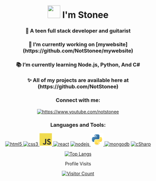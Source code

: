 <h1 align='center'><img src='https://github.githubassets.com/images/mona-loading-dark.gif' width=40px height=40px> I'm Stonee</h1>

<h3 align='center'> 🎸 A teen full stack developer and guitarist</h3>

<h3 align='center'> 💼 I’m currently working on [mywebsite] (https://github.com/NotStonee/mywebsite)</h2>

<h3 align='center'> 📚 I’m currently learning <strong>Node.js, Python, And C#</strong></h2>

<!--<h3 align='center'> ❓ I’m looking for help with [Break-out] (https://github.com/NotStonee/Break-out)</h2>
-->

<h3 align='center'> ✨ All of my projects are available here at (https://github.com/NotStonee)</h2>

<h3 align='center'>Connect with me:</h3>
<p align='center'>
  <a href='https://www.youtube.com/@NotStonee' target='blank'><img align='center' src='https://raw.githubusercontent.com/rahuldkjain/github-profile-readme-generator/master/src/images/icons/Social/youtube.svg' alt='https://www.youtube.com/notstonee' height='30' width='40' /></a>
</p>

<h3 align='center'>Languages and Tools:</h3>
<p align='center'>
   <a href='https://www.w3schools.com/html/' target='_blank' rel='noreferrer'> <img src='https://cdn.jsdelivr.net/gh/devicons/devicon/icons/html5/html5-original.svg' alt='html5' width='40' height='40'/> </a>
    <a href='https://www.w3schools.com/css/' target='_blank' rel='noreferrer'> <img src='https://cdn.jsdelivr.net/gh/devicons/devicon/icons/css3/css3-original.svg' alt='css3' width='40' height='40'/> </a>
    <a href='https://www.w3schools.com/js/' target='_blank' rel='noreferrer'> <img src='https://raw.githubusercontent.com/devicons/devicon/master/icons/javascript/javascript-original.svg' alt='javascript' width='40' height='40'/> </a>
   <a href='https://www.w3schools.com/react/' target='_blank' rel='noreferrer'> <img src='https://cdn.jsdelivr.net/gh/devicons/devicon/icons/react/react-original.svg' alt='react' width='40' height='40'/></a>
  <a href='https://www.w3schools.com/nodejs/' target='_blank' rel='noreferrer'> <img src='https://cdn.jsdelivr.net/gh/devicons/devicon/icons/nodejs/nodejs-original.svg' alt='nodejs' width='40' height='40'/> </a>
  <a href='https://www.w3schools.com/python/' target='_blank' rel='noreferrer'> <img src='https://raw.githubusercontent.com/devicons/devicon/master/icons/python/python-original.svg' alt='python' width='40' height='40'/> </a>
    <a href='https://www.w3schools.com/mongodb/' target='_blank' rel='noreferrer'> <img src='https://cdn.jsdelivr.net/gh/devicons/devicon/icons/mongodb/mongodb-original-wordmark.svg' alt='mongodb' width='40' height='40'/></a>
  <a href='https://www.w3schools.com/cs/index.php' target='_blank' rel='noreferrer'> <img src='https://cdn.jsdelivr.net/gh/devicons/devicon/icons/csharp/csharp-original.svg' alt='cSharp' width='40' height='40'/></a>
</p>       
<p align='center'><a href='https://github.com/NotStonee'><img src='https://github-readme-stats.vercel.app/api/top-langs/?username=NotStonee&amp;layout=compact&amp;theme=tokyonight' alt='Top Langs'></a></p>

<p align='center'>Profile Visits<p>
<p align='center'><a href='https://github.com/NotStonee'><img src='https://profile-counter.glitch.me/{YOUR USER}/count.svg' alt='Visitor Count'></a></p>

